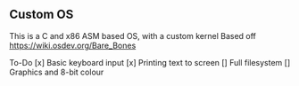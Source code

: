 ## Custom OS
This is a C and x86 ASM based OS, with a custom kernel
Based off https://wiki.osdev.org/Bare_Bones

To-Do
[x] Basic keyboard input
[x] Printing text to screen
[] Full filesystem
[] Graphics and 8-bit colour
